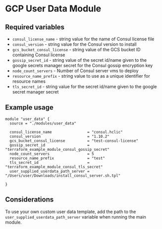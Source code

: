 # GCP User Data Module

## Required variables

* `consul_license_name` - string value for the name of Consul license file
* `consul_version` - string value for the Consul version to install
* `gcs_bucket_consul_license` - string value of the GCS bucket ID containing Consul license
* `gossip_secret_id` - string value of the secret id/name given to the google secrets manager secret for the Consul gossip encryption key
* `node_count_servers` - Number of Consul server vms to deploy
* `resource_name_prefix` - string value to use as a unique identifier for resource names
* `tls_secret_id` - string value for the secret id/name given to the google secret manager secret

## Example usage

```hcl
module "user_data" {
  source = "./modules/user_data"

  consul_license_name                = "consul.hclic"
  consul_version                     = "1.10.2"
  gcs_bucket_consul_license          = "test-consul-license"
  gossip_secret_id                   = "terraform_example_module_consul_gossip_secret"
  node_count_servers                 = 5
  resource_name_prefix               = "test"
  tls_secret_id                      = "terraform_example_module_consul_tls_secret"
  user_supplied_userdata_path_server = "/Users/user/Downloads/install_consul_server.sh.tpl"

}
```

## Considerations

To use your own custom user data template, add the path to the `user_supplied_userdata_path_server` variable when running the main module.

